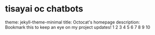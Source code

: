 # tisayai oc chatbots
theme: jekyll-theme-minimal
title: Octocat's homepage
description: Bookmark this to keep an eye on my project updates!
1
2
3
4
5
6
7
8
9
10

